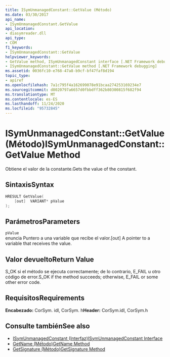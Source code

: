 ```yaml
---
title: ISymUnmanagedConstant::GetValue (Método)
ms.date: 03/30/2017
api_name:
- ISymUnmanagedConstant.GetValue
api_location:
- diasymreader.dll
api_type:
- COM
f1_keywords:
- ISymUnmanagedConstant::GetValue
helpviewer_keywords:
- GetValue method, ISymUnmanagedConstant interface [.NET Framework debugging]
- ISymUnmanagedConstant::GetValue method [.NET Framework debugging]
ms.assetid: 0036fc10-e768-47a8-b9cf-bf47faf8d194
topic_type:
- apiref
ms.openlocfilehash: 7a1c795f4a162699078e91bcaa274253169234e7
ms.sourcegitcommit: d8020797a6657d0fbbdff362b80300815f682f94
ms.translationtype: MT
ms.contentlocale: es-ES
ms.lasthandoff: 11/24/2020
ms.locfileid: "95732845"
---
```

# <a name="isymunmanagedconstantgetvalue-method"></a><span data-ttu-id="d29a2-102">ISymUnmanagedConstant::GetValue (Método)</span><span class="sxs-lookup"><span data-stu-id="d29a2-102">ISymUnmanagedConstant::GetValue Method</span></span>

<span data-ttu-id="d29a2-103"> Obtiene el valor de la constante.</span><span class="sxs-lookup"><span data-stu-id="d29a2-103">Gets the value of the constant.</span></span>  
  
## <a name="syntax"></a><span data-ttu-id="d29a2-104">Sintaxis</span><span class="sxs-lookup"><span data-stu-id="d29a2-104">Syntax</span></span>  
  
```cpp  
HRESULT GetValue(  
    [out]  VARIANT* pValue  
);  
```  
  
## <a name="parameters"></a><span data-ttu-id="d29a2-105">Parámetros</span><span class="sxs-lookup"><span data-stu-id="d29a2-105">Parameters</span></span>  

 `pValue`  
 <span data-ttu-id="d29a2-106">enuncia Puntero a una variable que recibe el valor.</span><span class="sxs-lookup"><span data-stu-id="d29a2-106">[out] A pointer to a variable that receives the value.</span></span>  
  
## <a name="return-value"></a><span data-ttu-id="d29a2-107">Valor devuelto</span><span class="sxs-lookup"><span data-stu-id="d29a2-107">Return Value</span></span>  

 <span data-ttu-id="d29a2-108">S_OK si el método se ejecuta correctamente; de lo contrario, E_FAIL u otro código de error.</span><span class="sxs-lookup"><span data-stu-id="d29a2-108">S_OK if the method succeeds; otherwise, E_FAIL or some other error code.</span></span>  
  
## <a name="requirements"></a><span data-ttu-id="d29a2-109">Requisitos</span><span class="sxs-lookup"><span data-stu-id="d29a2-109">Requirements</span></span>  

 <span data-ttu-id="d29a2-110">**Encabezado:** CorSym. idl, CorSym. h</span><span class="sxs-lookup"><span data-stu-id="d29a2-110">**Header:** CorSym.idl, CorSym.h</span></span>  
  
## <a name="see-also"></a><span data-ttu-id="d29a2-111">Consulte también</span><span class="sxs-lookup"><span data-stu-id="d29a2-111">See also</span></span>

- [<span data-ttu-id="d29a2-112">ISymUnmanagedConstant (Interfaz)</span><span class="sxs-lookup"><span data-stu-id="d29a2-112">ISymUnmanagedConstant Interface</span></span>](isymunmanagedconstant-interface.md)
- [<span data-ttu-id="d29a2-113">GetName (Método)</span><span class="sxs-lookup"><span data-stu-id="d29a2-113">GetName Method</span></span>](isymunmanagedconstant-getname-method.md)
- [<span data-ttu-id="d29a2-114">GetSignature (Método)</span><span class="sxs-lookup"><span data-stu-id="d29a2-114">GetSignature Method</span></span>](isymunmanagedconstant-getsignature-method.md)

